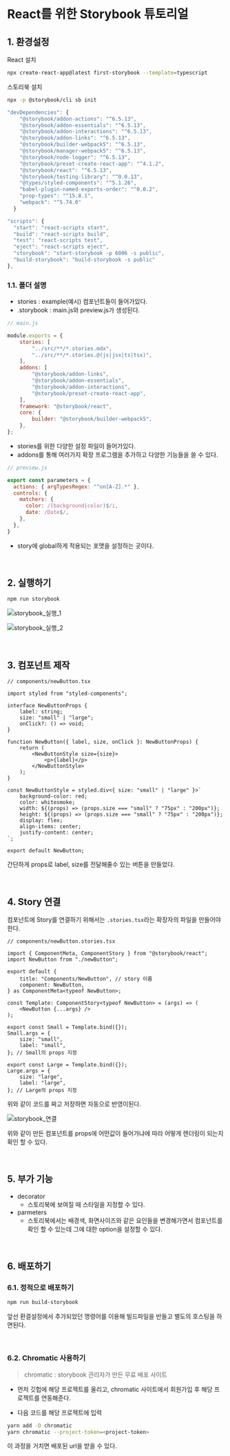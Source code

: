 # React를 위한 Storybook 튜토리얼

## 1. 환경설정

React 설치

```bash
npx create-react-app@latest first-storybook --template=typescript
```

스토리북 설치

```bash
npx -p @storybook/cli sb init 
```

```js
"devDependencies": {
    "@storybook/addon-actions": "^6.5.13",
    "@storybook/addon-essentials": "^6.5.13",
    "@storybook/addon-interactions": "^6.5.13",
    "@storybook/addon-links": "^6.5.13",
    "@storybook/builder-webpack5": "^6.5.13",
    "@storybook/manager-webpack5": "^6.5.13",
    "@storybook/node-logger": "^6.5.13",
    "@storybook/preset-create-react-app": "^4.1.2",
    "@storybook/react": "^6.5.13",
    "@storybook/testing-library": "^0.0.13",
    "@types/styled-components": "^5.1.26",
    "babel-plugin-named-exports-order": "^0.0.2",
    "prop-types": "^15.8.1",
    "webpack": "^5.74.0"
  }
```

```javascript
"scripts": {
  "start": "react-scripts start",
  "build": "react-scripts build",
  "test": "react-scripts test",
  "eject": "react-scripts eject",
  "storybook": "start-storybook -p 6006 -s public",
  "build-storybook": "build-storybook -s public"
},
```

### 1.1. 폴더 설명

- stories : example(예시) 컴포넌트들이 들어가있다.
- .storybook : main.js와 preview.js가 생성된다.

```javascript
// main.js

module.exports = {
    stories: [
        "../src/**/*.stories.mdx",
        "../src/**/*.stories.@(js|jsx|ts|tsx)",
    ],
    addons: [
        "@storybook/addon-links",
        "@storybook/addon-essentials",
        "@storybook/addon-interactions",
        "@storybook/preset-create-react-app",
    ],
    framework: "@storybook/react",
    core: {
        builder: "@storybook/builder-webpack5",
    },
};
```

- stories를 위한 다양한 설정 파일이 들어가있다.
- addons를 통해 여러가지 확장 프로그램을 추가하고 다양한 기능들을 쓸 수 있다.

```javascript
// preview.js

export const parameters = {
  actions: { argTypesRegex: "^on[A-Z].*" },
  controls: {
    matchers: {
      color: /(background|color)$/i,
      date: /Date$/,
    },
  },
}
```

- story에 global하게 적용되는 포맷을 설정하는 곳이다.

<br>

## 2. 실행하기

```bash
npm run storybook
```

![storybook_실행_1](./image/storybook1.png)

![storybook_실행_2](./image/storybook2.png)

<br>

## 3. 컴포넌트 제작

```tsx
// components/newButton.tsx

import styled from "styled-components";

interface NewButtonProps {
    label: string;
    size: "small" | "large";
    onClick?: () => void;
}

function NewButton({ label, size, onClick }: NewButtonProps) {
    return (
        <NewButtonStyle size={size}>
            <p>{label}</p>
        </NewButtonStyle>
    );
}

const NewButtonStyle = styled.div<{ size: "small" | "large" }>`
    background-color: red;
    color: whitesmoke;
    width: ${(props) => (props.size === "small" ? "75px" : "200px")};
    height: ${(props) => (props.size === "small" ? "75px" : "200px")};
    display: flex;
    align-items: center;
    justify-content: center;
`;

export default NewButton;
```

간단하게 props로 label, size를 전달해줄수 있는 버튼을 만들었다.

<br>

## 4. Story 연결

컴포넌트에 Story를 연결하기 위해서는 `.stories.tsx`라는 확장자의 파일을 만들어야한다.

```tsx
// components/newButton.stories.tsx

import { ComponentMeta, ComponentStory } from "@storybook/react";
import NewButton from "./newButton";

export default {
    title: "Components/NewButton", // story 이름
    component: NewButton,
} as ComponentMeta<typeof NewButton>;

const Template: ComponentStory<typeof NewButton> = (args) => (
    <NewButton {...args} />
);

export const Small = Template.bind({});
Small.args = {
    size: "small",
    label: "small",
}; // Small의 props 지정

export const Large = Template.bind({});
Large.args = {
    size: "large",
    label: "large",
}; // Large의 props 지정
```

위와 같이 코드를 짜고 저장하면 자동으로 반영이된다.

![storybook_연결](./image/storybook3.png)

위와 같이 만든 컴포넌트를 props에 어떤값이 들어가냐에 따라 어떻게 렌더링이 되는지 확인 할 수 있다.

<br>

## 5. 부가 기능

- decorator
  - 스토리북에 보여질 때 스타일을 지정할 수 있다.
- parmeters
  - 스토리북에서는 배경색, 화면사이즈와 같은 요인들을 변경해가면서 컴포넌트를 확인 할 수 있는데 그에 대한 option을 설정할 수 있다.

<br>

## 6. 배포하기

### 6.1. 정적으로 배포하기

``` bash
npm run build-storybook
```

앞선 환결설정에서 추가되었던 명령어를 이용해 빌드파일을 반들고 별도의 호스팅을 하면된다.

<br>

### 6.2. Chromatic 사용하기

> chromatic : storybook 관리자가 만든 무료 배포 사이트

- 먼저 깃헙에 해당 프로젝트를 올리고, chromatic 사이트에서 회원가입 후 해당 프로젝트를 연동해준다.

- 다음 코드를 해당 프로젝트에 입력

```bash
yarn add -D chromatic
yarn chromatic --project-token=<project-token>
```

이 과정을 거치면 배포된 url을 받을 수 있다.



